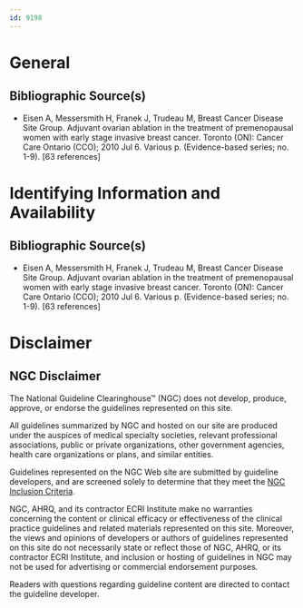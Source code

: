 ```yaml
---
id: 9198
---
```


# General

## Bibliographic Source(s)

- Eisen A, Messersmith H, Franek J, Trudeau M, Breast Cancer Disease Site Group. Adjuvant ovarian ablation in the treatment of premenopausal women with early stage invasive breast cancer. Toronto (ON): Cancer Care Ontario (CCO); 2010 Jul 6. Various p. (Evidence-based series; no. 1-9). [63 references]

# Identifying Information and Availability

## Bibliographic Source(s)

- Eisen A, Messersmith H, Franek J, Trudeau M, Breast Cancer Disease Site Group. Adjuvant ovarian ablation in the treatment of premenopausal women with early stage invasive breast cancer. Toronto (ON): Cancer Care Ontario (CCO); 2010 Jul 6. Various p. (Evidence-based series; no. 1-9). [63 references]

# Disclaimer

## NGC Disclaimer

The National Guideline Clearinghouse™ (NGC) does not develop, produce, approve, or endorse the guidelines represented on this site.

All guidelines summarized by NGC and hosted on our site are produced under the auspices of medical specialty societies, relevant professional associations, public or private organizations, other government agencies, health care organizations or plans, and similar entities.

Guidelines represented on the NGC Web site are submitted by guideline developers, and are screened solely to determine that they meet the [NGC Inclusion Criteria](/help-and-about/summaries/inclusion-criteria).

NGC, AHRQ, and its contractor ECRI Institute make no warranties concerning the content or clinical efficacy or effectiveness of the clinical practice guidelines and related materials represented on this site. Moreover, the views and opinions of developers or authors of guidelines represented on this site do not necessarily state or reflect those of NGC, AHRQ, or its contractor ECRI Institute, and inclusion or hosting of guidelines in NGC may not be used for advertising or commercial endorsement purposes.

Readers with questions regarding guideline content are directed to contact the guideline developer.

